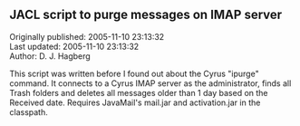 ## JACL script to purge messages on IMAP server  
Originally published: 2005-11-10 23:13:32  
Last updated: 2005-11-10 23:13:32  
Author: D. J. Hagberg  
  
This script was written before I found out about the Cyrus "ipurge" command.  It connects to a Cyrus IMAP server as the administrator, finds all Trash folders and deletes all messages older than 1 day based on the Received date.  Requires JavaMail's mail.jar and activation.jar in the classpath.